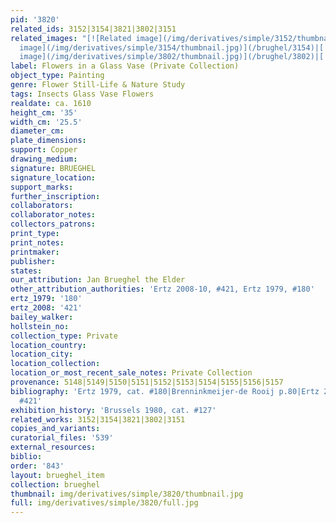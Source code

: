 ```yaml
---
pid: '3820'
related_ids: 3152|3154|3821|3802|3151
related_images: "[![Related image](/img/derivatives/simple/3152/thumbnail.jpg)](/brughel/3152)|[![Related
  image](/img/derivatives/simple/3154/thumbnail.jpg)](/brughel/3154)|[![Related image](/img/derivatives/simple/3821/thumbnail.jpg)](/brughel/3821)|[![Related
  image](/img/derivatives/simple/3802/thumbnail.jpg)](/brughel/3802)|[![Related image](/img/derivatives/simple/3151/thumbnail.jpg)](/brughel/3151)"
label: Flowers in a Glass Vase (Private Collection)
object_type: Painting
genre: Flower Still-Life & Nature Study
tags: Insects Glass Vase Flowers
realdate: ca. 1610
height_cm: '35'
width_cm: '25.5'
diameter_cm: 
plate_dimensions: 
support: Copper
drawing_medium: 
signature: BRUEGHEL
signature_location: 
support_marks: 
further_inscription: 
collaborators: 
collaborator_notes: 
collectors_patrons: 
print_type: 
print_notes: 
printmaker: 
publisher: 
states: 
our_attribution: Jan Brueghel the Elder
other_attribution_authorities: 'Ertz 2008-10, #421, Ertz 1979, #180'
ertz_1979: '180'
ertz_2008: '421'
bailey_walker: 
hollstein_no: 
collection_type: Private
location_country: 
location_city: 
location_collection: 
location_or_most_recent_sale_notes: Private Collection
provenance: 5148|5149|5150|5151|5152|5153|5154|5155|5156|5157
bibliography: 'Ertz 1979, cat. #180|Brenninkmeijer-de Rooij p.80|Ertz 2008-10, cat.
  #421'
exhibition_history: 'Brussels 1980, cat. #127'
related_works: 3152|3154|3821|3802|3151
copies_and_variants: 
curatorial_files: '539'
external_resources: 
biblio: 
order: '843'
layout: brueghel_item
collection: brueghel
thumbnail: img/derivatives/simple/3820/thumbnail.jpg
full: img/derivatives/simple/3820/full.jpg
---
```

